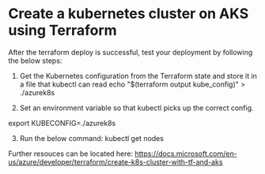 # Create a kubernetes cluster on AKS using Terraform


After the terraform deploy is successful, test your deployment by following the below steps:
1. Get the Kubernetes configuration from the Terraform state and store it in a file that kubectl can read
echo "$(terraform output kube_config)" > ./azurek8s

2. Set an environment variable so that kubectl picks up the correct config.

export KUBECONFIG=./azurek8s

3. Run the below command:
kubectl get nodes

Further resouces can be located here:
https://docs.microsoft.com/en-us/azure/developer/terraform/create-k8s-cluster-with-tf-and-aks 
